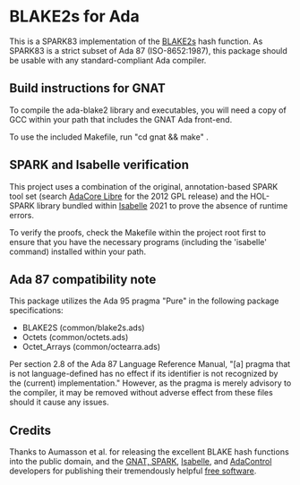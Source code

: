 # BLAKE2s for Ada #

This is a SPARK83 implementation of the [BLAKE2s](https://www.blake2.net/) hash function. As SPARK83 is a strict subset of Ada 87 (ISO-8652:1987), this package should be usable with any standard-compliant Ada compiler.

## Build instructions for GNAT ##

To compile the ada-blake2 library and executables, you will need a copy of GCC within your path that includes the GNAT Ada front-end.

To use the included Makefile, run "cd gnat && make" .

## SPARK and Isabelle verification ##

This project uses a combination of the original, annotation-based SPARK tool set (search [AdaCore Libre](https://libre.adacore.com/) for the 2012 GPL release) and the HOL-SPARK library bundled within [Isabelle](https://isabelle.in.tum.de/) 2021 to prove the absence of runtime errors.

To verify the proofs, check the Makefile within the project root first to ensure that you have the necessary programs (including the 'isabelle' command) installed within your path.

## Ada 87 compatibility note ##

This package utilizes the Ada 95 pragma "Pure" in the following package specifications:

* BLAKE2S (common/blake2s.ads)
* Octets (common/octets.ads)
* Octet_Arrays (common/octearra.ads)

Per section 2.8 of the Ada 87 Language Reference Manual, "[a] pragma that is not language-defined has no effect if its identifier is not recognized by the (current) implementation." However, as the pragma is merely advisory to the compiler, it may be removed without adverse effect from these files should it cause any issues.

## Credits

Thanks to Aumasson et al. for releasing the excellent BLAKE hash functions into the public domain, and the [GNAT, SPARK](https://libre.adacore.com/), [Isabelle](https://isabelle.in.tum.de/), and [AdaControl](https://www.adalog.fr/en/adacontrol.html) developers for publishing their tremendously helpful [free software](https://www.gnu.org/philosophy/free-sw.html).
